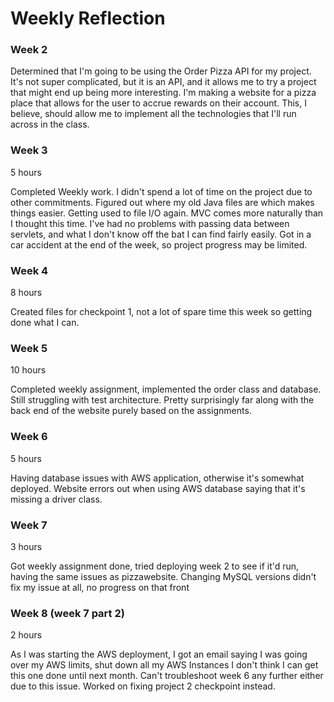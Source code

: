 # Weekly Reflection
### Week 2
Determined that I'm going to be using the Order Pizza API for my project. It's not super complicated, but it is an API, 
and it allows me to try a project that might end up being more interesting. I'm making a website for a pizza place that
allows for the user to accrue rewards on their account. This, I believe, should allow me to implement all the technologies
that I'll run across in the class.
### Week 3
5 hours

Completed Weekly work. I didn't spend a lot of time on the project due to other commitments. Figured out where my old
Java files are which makes things easier. Getting used to file I/O again. MVC comes more naturally than I thought this time.
I've had no problems with passing data between servlets, and what I don't know off the bat I can find fairly easily. Got
in a car accident at the end of the week, so project progress may be limited.
### Week 4
8 hours

Created files for checkpoint 1, not a lot of spare time this week so getting done what I can.

### Week 5

10 hours

Completed weekly assignment, implemented the order class and database. Still struggling with test architecture. Pretty
surprisingly far along with the back end of the website purely based on the assignments.

### Week 6

5 hours

Having database issues with AWS application, otherwise it's somewhat deployed. Website errors out when using AWS database
saying that it's missing a driver class.

### Week 7

3 hours

Got weekly assignment done, tried deploying week 2 to see if it'd run, having the same issues as pizzawebsite. Changing 
MySQL versions didn't fix my issue at all, no progress on that front

### Week 8 (week 7 part 2)

2 hours

As I was starting the AWS deployment, I got an email saying I was going over my AWS limits, shut down all my AWS Instances
I don't think I can get this one done until next month. Can't troubleshoot week 6 any further either due to this issue.
Worked on fixing project 2 checkpoint instead.